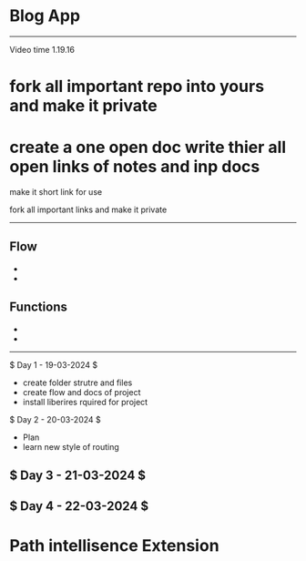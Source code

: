 # Blog App
---- 
Video time 1.19.16

# fork all important repo into yours and make it private
# create a one open doc write thier all open links of notes and inp docs
make it short link for use 

fork all important links and make it private 


----
## Flow
- 
- 

## Functions
- 
- 
----
$ Day 1 - 19-03-2024 $
- create folder strutre and files 
- create flow and docs of project 
- install liberires rquired for project 

$ Day 2 - 20-03-2024 $
- Plan
- learn new style of routing 

$ Day 3 - 21-03-2024 $
- 


$ Day 4 - 22-03-2024 $
- 


# Path intellisence Extension 